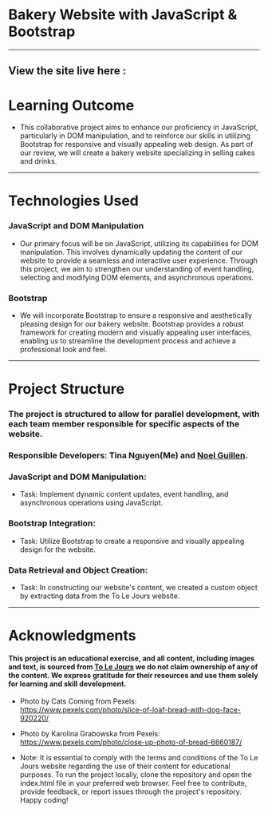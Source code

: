 # Bakery Website with JavaScript & Bootstrap
--- 
## View the site live here : 
# Learning Outcome 
* This collaborative project aims to enhance our proficiency in JavaScript, particularly in DOM manipulation, and to reinforce our skills in utilizing Bootstrap for responsive and visually appealing web design. As part of our review, we will create a bakery website specializing in selling cakes and drinks.
--- 
# Technologies Used
### JavaScript and DOM Manipulation
* Our primary focus will be on JavaScript, utilizing its capabilities for DOM manipulation. This involves dynamically updating the content of our website to provide a seamless and interactive user experience. Through this project, we aim to strengthen our understanding of event handling, selecting and modifying DOM elements, and asynchronous operations.

### Bootstrap
* We will incorporate Bootstrap to ensure a responsive and aesthetically pleasing design for our bakery website. Bootstrap provides a robust framework for creating modern and visually appealing user interfaces, enabling us to streamline the development process and achieve a professional look and feel.

--- 
# Project Structure
### The project is structured to allow for parallel development, with each team member responsible for specific aspects of the website. 
### Responsible Developers: Tina Nguyen(Me) and [Noel Guillen](https://github.com/1uckyswish).
### JavaScript and DOM Manipulation:
* Task: Implement dynamic content updates, event handling, and asynchronous operations using JavaScript.


### Bootstrap Integration:
* Task: Utilize Bootstrap to create a responsive and visually appealing design for the website.


### Data Retrieval and Object Creation:
* Task: In constructing our website's content, we created a custom object by extracting data from the To Le Jours website.

---
# Acknowledgments
#### This project is an educational exercise, and all content, including images and text, is sourced from [To Le Jours](https://www.tljus.com/menus/cakes) we do not claim ownership of any of the content. We express gratitude for their resources and use them solely for learning and skill development.

* Photo by Cats Coming from Pexels: https://www.pexels.com/photo/slice-of-loaf-bread-with-dog-face-920220/
* Photo by Karolina Grabowska from Pexels: https://www.pexels.com/photo/close-up-photo-of-bread-6660187/

* Note: It is essential to comply with the terms and conditions of the To Le Jours website regarding the use of their content for educational purposes. To run the project locally, clone the repository and open the index.html file in your preferred web browser. Feel free to contribute, provide feedback, or report issues through the project's repository. Happy coding!


